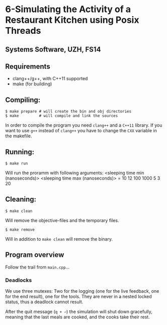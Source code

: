 # 6-Simulating the Activity of a Restaurant Kitchen using Posix Threads
## Systems Software, UZH, FS14

## Requirements

* clang++/g++, with C++11 supported
* make (for building)

## Compiling:

    $ make prepare # will create the bin and obj directories
    $ make         # will compile and link the sources

In order to compile the program you need `clang++` and a `C++11` library.
If you want to use `g++` instead of `clang++` you have to change the `CXX` variable in the makefile.

## Running:

    $ make run

Will run the proramm with following arguments:
<number of cooks of first type> <number of cooks of second type> <sleeping time min (nanoseconds)> <sleeping time max (nanoseconds)> <number of spoons> <number of pans> <number of lids> = 10 12 100 1000 5 3 20

## Cleaning:

    $ make clean

Will remove the objective-files and the temporary files.

    $ make remove

Will in addition to `make clean` will remove the binary.

## Program overview

Follow the trail from `main.cpp`...

### Deadlocks

We use three mutexes: Two for the logging (one for the live feedback, one for the end result), one for the tools.
They are never in a nested locked status, thus a deadlock cannot result.

After the quit message (`q + ⏎`) the simulation will shut down gracefully,
meaning that the last meals are cooked, and the cooks take their rest.
